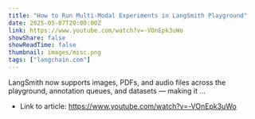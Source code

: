 ```yaml
---
title: "How to Run Multi-Modal Experiments in LangSmith Playground"
date: 2025-05-07T20:00:00Z
link: https://www.youtube.com/watch?v=-VOnEpk3uWo
showShare: false
showReadTime: false
thumbnail: images/misc.png
tags: ["langchain.com"]
---
```

LangSmith now supports images, PDFs, and audio files across the playground, annotation queues, and datasets — making it ...

- Link to article: https://www.youtube.com/watch?v=-VOnEpk3uWo